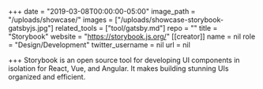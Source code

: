 +++
date = "2019-03-08T00:00:00-05:00"
image_path = "/uploads/showcase/"
images = ["/uploads/showcase-storybook-gatsbyjs.jpg"]
related_tools = ["tool/gatsby.md"]
repo = ""
title = "Storybook"
website = "https://storybook.js.org/"
[[creator]]
name = nil
role = "Design/Development"
twitter_username = nil
url = nil

+++
Storybook is an open source tool for developing UI components in isolation for React, Vue, and Angular. It makes building stunning UIs organized and efficient.